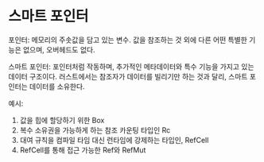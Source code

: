 스마트 포인터
=

포인터: 
메모리의 주솟값을 담고 있는 변수. 값을 참조하는 것 외에 다른 어떤 특별한 기능은 없으며, 오버헤드도 없다.

스마트 포인터: 
포인터처럼 작동하며, 추가적인 메타데이터와 특수 기능을 가지고 있는 데이터 구조이다.
러스트에서는 참조자가 데이터를 빌리기만 하는 것과 달리, 스마트 포인터는 데이터를 소유한다.

예시:

1. 값을 힙에 할당하기 위한 Box<T>
2. 복수 소유권을 가능하게 하는 참조 카운팅 타입인 Rc<T>
3. 대여 규칙을 컴파일 타임 대신 런타임에 강제하는 타입인, RefCell<T>
4. RefCell<T>를 통해 접근 가능한 Ref<T>와 RefMut<T>
